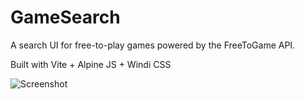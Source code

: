 # GameSearch

A search UI for free-to-play games powered by the FreeToGame API. 

Built with Vite + Alpine JS + Windi CSS

![Screenshot](/assets/screenshot.png)
